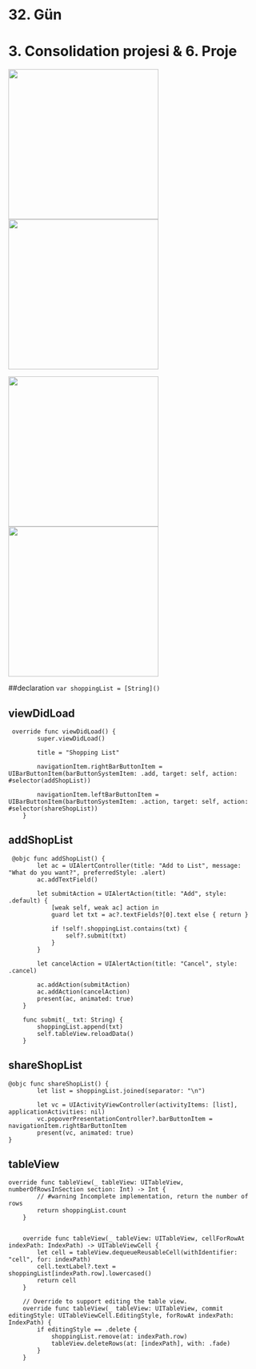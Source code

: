 # 32. Gün

# 3. Consolidation projesi & 6. Proje

<img width="300" src="https://user-images.githubusercontent.com/56068905/198898220-7882da65-15ae-43b4-a86d-0b7d45a6a434.png"> <img width="300" src="https://user-images.githubusercontent.com/56068905/198898252-6279a54b-2d3a-4b1a-88c2-0ad35e0cdfaf.png"> 

<img width="300" src="https://user-images.githubusercontent.com/56068905/198898351-ecbb1d04-eef6-4929-9cce-4c978216a6f7.png"> <img width="300" src="https://user-images.githubusercontent.com/56068905/198898414-7cbd4c58-2108-4f19-b728-5a13549fe3d4.png">

##declaration
```var shoppingList = [String]()```

## viewDidLoad

```
 override func viewDidLoad() {
        super.viewDidLoad()
        
        title = "Shopping List"

        navigationItem.rightBarButtonItem = UIBarButtonItem(barButtonSystemItem: .add, target: self, action: #selector(addShopList))
        
        navigationItem.leftBarButtonItem = UIBarButtonItem(barButtonSystemItem: .action, target: self, action: #selector(shareShopList))
    }
```

## addShopList

```
 @objc func addShopList() {
        let ac = UIAlertController(title: "Add to List", message: "What do you want?", preferredStyle: .alert)
        ac.addTextField()
        
        let submitAction = UIAlertAction(title: "Add", style: .default) {
            [weak self, weak ac] action in
            guard let txt = ac?.textFields?[0].text else { return }
            
            if !self!.shoppingList.contains(txt) {
                self?.submit(txt)
            }
        }
        
        let cancelAction = UIAlertAction(title: "Cancel", style: .cancel)
        
        ac.addAction(submitAction)
        ac.addAction(cancelAction)
        present(ac, animated: true)
    }
    
    func submit(_ txt: String) {
        shoppingList.append(txt)
        self.tableView.reloadData()
    }
```

## shareShopList
```
@objc func shareShopList() {
        let list = shoppingList.joined(separator: "\n")
        
        let vc = UIActivityViewController(activityItems: [list], applicationActivities: nil)
        vc.popoverPresentationController?.barButtonItem = navigationItem.rightBarButtonItem
        present(vc, animated: true)
}
```

## tableView
```
override func tableView(_ tableView: UITableView, numberOfRowsInSection section: Int) -> Int {
        // #warning Incomplete implementation, return the number of rows
        return shoppingList.count
    }

    
    override func tableView(_ tableView: UITableView, cellForRowAt indexPath: IndexPath) -> UITableViewCell {
        let cell = tableView.dequeueReusableCell(withIdentifier: "cell", for: indexPath)
        cell.textLabel?.text = shoppingList[indexPath.row].lowercased()
        return cell
    }
    
    // Override to support editing the table view.
    override func tableView(_ tableView: UITableView, commit editingStyle: UITableViewCell.EditingStyle, forRowAt indexPath: IndexPath) {
        if editingStyle == .delete {
            shoppingList.remove(at: indexPath.row)
            tableView.deleteRows(at: [indexPath], with: .fade)
        }
    }
```
